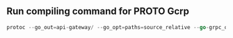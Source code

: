 
## Run compiling command for PROTO Gcrp
```go
protoc --go_out=api-gateway/ --go_opt=paths=source_relative --go-grpc_out=api-gateway/ --go-grpc_opt=paths=source_relative protos/book.proto
```
